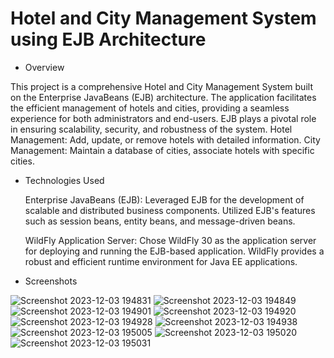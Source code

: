 # Hotel and City Management System using EJB Architecture
* Overview

This project is a comprehensive Hotel and City Management System built on the Enterprise JavaBeans (EJB) architecture. The application facilitates the efficient management of hotels and cities, providing a seamless experience for both administrators and end-users. EJB plays a pivotal role in ensuring scalability, security, and robustness of the system.
    Hotel Management:
        Add, update, or remove hotels with detailed information.
    City Management:
        Maintain a database of cities, associate hotels with specific cities.

* Technologies Used

    Enterprise JavaBeans (EJB):
        Leveraged EJB for the development of scalable and distributed business components.
        Utilized EJB's features such as session beans, entity beans, and message-driven beans.

    WildFly Application Server:
        Chose WildFly 30 as the application server for deploying and running the EJB-based application.
        WildFly provides a robust and efficient runtime environment for Java EE applications.
  
* Screenshots

![Screenshot 2023-12-03 194831](https://github.com/Boupouchi/EJB/assets/81436882/82ae5b17-21c3-4c35-bf0b-764c414c4a4e)
![Screenshot 2023-12-03 194849](https://github.com/Boupouchi/EJB/assets/81436882/b81510aa-3c01-4736-8919-5650e1f7aa21)
![Screenshot 2023-12-03 194901](https://github.com/Boupouchi/EJB/assets/81436882/b97d9720-03c2-4299-ac36-962e20e0536e)
![Screenshot 2023-12-03 194920](https://github.com/Boupouchi/EJB/assets/81436882/b40b8829-72d8-4177-ad41-20ae8917256a)
![Screenshot 2023-12-03 194928](https://github.com/Boupouchi/EJB/assets/81436882/829e81c5-83fd-401d-9b5a-3bc9fa096b5c)
![Screenshot 2023-12-03 194938](https://github.com/Boupouchi/EJB/assets/81436882/4aa76a7c-75ce-4b4b-9305-10245e3bb59c)
![Screenshot 2023-12-03 195005](https://github.com/Boupouchi/EJB/assets/81436882/279bbc9b-49aa-4c2b-859e-2590ade94436)
![Screenshot 2023-12-03 195020](https://github.com/Boupouchi/EJB/assets/81436882/fe5c903a-400a-4883-990c-bbe67fd2dd3d)
![Screenshot 2023-12-03 195031](https://github.com/Boupouchi/EJB/assets/81436882/48dac293-12b7-4fd2-a9d8-379ada7c5fd7)

